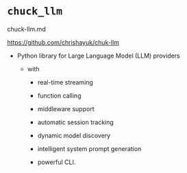 # `chuck_llm`

chuck-llm.md

https://github.com/chrishayuk/chuk-llm


*   Python library for Large Language Model (LLM) providers 

    *   with 
    
        *   real-time streaming
        
        *   function calling
        
        *   middleware support
        
        *   automatic session tracking
        
        *   dynamic model discovery
        
        *   intelligent system prompt generation
        
        *   powerful CLI.

    